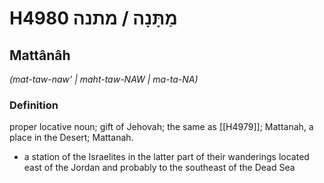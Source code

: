# H4980 מַתָּנָה / מתנה

## Mattânâh

_(mat-taw-naw' | maht-taw-NAW | ma-ta-NA)_

### Definition

proper locative noun; gift of Jehovah; the same as [[H4979]]; Mattanah, a place in the Desert; Mattanah.

- a station of the Israelites in the latter part of their wanderings located east of the Jordan and probably to the southeast of the Dead Sea
